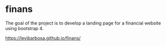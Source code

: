 # finans
The goal of the project is to develop a landing page for a financial website using bootstrap 4.


https://levibarbosa.github.io/finans/

